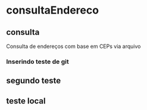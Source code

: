 # consultaEndereco
## consulta
Consulta de endereços com base em CEPs via arquivo
### Inserindo teste de git
## segundo teste
## teste local
